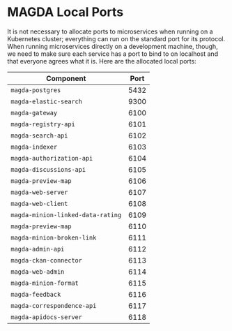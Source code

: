# MAGDA Local Ports

It is not necessary to allocate ports to microservices when running on a Kubernetes cluster; everything can run on the standard port for its protocol. When running microservices directly on a development machine, though, we need to make sure each service has a port to bind to on localhost and that everyone agrees what it is. Here are the allocated local ports:

| Component                           | Port |
| ----------------------------------- | ---- |
| `magda-postgres`                    | 5432 |
| `magda-elastic-search`              | 9300 |
| `magda-gateway`                     | 6100 |
| `magda-registry-api`                | 6101 |
| `magda-search-api`                  | 6102 |
| `magda-indexer`                     | 6103 |
| `magda-authorization-api`           | 6104 |
| `magda-discussions-api`             | 6105 |
| `magda-preview-map`                 | 6106 |
| `magda-web-server`                  | 6107 |
| `magda-web-client`                  | 6108 |
| `magda-minion-linked-data-rating`   | 6109 |
| `magda-preview-map`                 | 6110 |
| `magda-minion-broken-link`          | 6111 |
| `magda-admin-api`                   | 6112 |
| `magda-ckan-connector`              | 6113 |
| `magda-web-admin`                   | 6114 |
| `magda-minion-format`               | 6115 |
| `magda-feedback`                    | 6116 |
| `magda-correspondence-api`          | 6117 |
| `magda-apidocs-server`              | 6118 |
